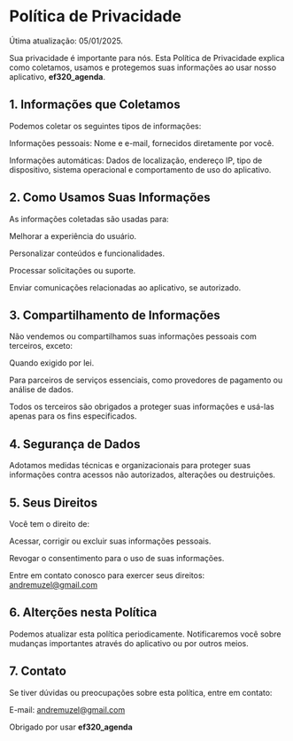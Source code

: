 # Política de Privacidade

Útima atualização: 05/01/2025.

Sua privacidade é importante para nós. Esta Política de Privacidade explica como coletamos, usamos e protegemos suas informações ao usar nosso aplicativo, **ef320_agenda**.

## 1. Informações que Coletamos

Podemos coletar os seguintes tipos de informações:

Informações pessoais: Nome e e-mail, fornecidos diretamente por você.

Informações automáticas: Dados de localização, endereço IP, tipo de dispositivo, sistema operacional e comportamento de uso do aplicativo.

## 2. Como Usamos Suas Informações

As informações coletadas são usadas para:

Melhorar a experiência do usuário.

Personalizar conteúdos e funcionalidades.

Processar solicitações ou suporte.

Enviar comunicações relacionadas ao aplicativo, se autorizado.

## 3. Compartilhamento de Informações

Não vendemos ou compartilhamos suas informações pessoais com terceiros, exceto:

Quando exigido por lei.

Para parceiros de serviços essenciais, como provedores de pagamento ou análise de dados.

Todos os terceiros são obrigados a proteger suas informações e usá-las apenas para os fins especificados.

## 4. Segurança de Dados

Adotamos medidas técnicas e organizacionais para proteger suas informações contra acessos não autorizados, alterações ou destruições.

## 5. Seus Direitos

Você tem o direito de:

Acessar, corrigir ou excluir suas informações pessoais.

Revogar o consentimento para o uso de suas informações.

Entre em contato conosco para exercer seus direitos: andremuzel@gmail.com

## 6. Alterções nesta Política

Podemos atualizar esta política periodicamente. Notificaremos você sobre mudanças importantes através do aplicativo ou por outros meios.

## 7. Contato

Se tiver dúvidas ou preocupações sobre esta política, entre em contato:

E-mail: andremuzel@gmail.com

Obrigado por usar **ef320_agenda**

